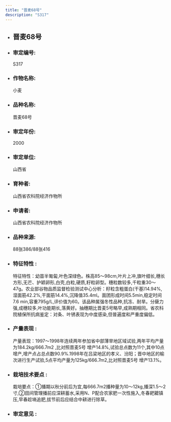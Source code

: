 ```yaml
---
title: "晋麦68号"
description: "S317"
---
```

* ## 晋麦68号
* ###  审定编号:  
   S317

*  ### 作物名称:  
   小麦

*   ###  品种名称: 
    晋麦68号

*   ### 审定年份: 
    2000

*   ### 审定单位:  
    山西省

*   ### 育种者:  
    山西省农科院经济作物所

*   ### 申请者:  
    山西省农科院经济作物所

*   ### 品种来源:  
    88张386/88张416

*   ### 特征特性 : 
    特征特性：幼苗半匍匐,叶色深绿色。株高85～98cm,叶片上冲,旗叶细长,穗长方形,无芒、护颖卵形,白壳,白粒,硬质,籽粒卵型。穗粒数较多,千粒重30～47g。农业部谷物品质监督检验测试中心分析：籽粒含粗蛋白(干基)14.94%,湿面筋42.2%,干面筋14.4%,沉降值35.4ml。面团形成时间5.5min,稳定时间7.6 min,容重795g/L,评价值为60。该品种属强冬性品种,抗冻、耐旱。分蘖力强,成穗较多,叶功能期长,落黄好。抽穗期比晋麦5号略早,成熟期相同。省农科院植保所抗病鉴定：对条、叶锈表现为中度感染,但普遍度和严重度偏低。

*   ### 产量表现 : 
    产量表现：1997～1998年连续两年参加省中部薄旱地区域试验,两年平均产量为184.2kg/666.7m2 ,比对照晋麦5号 增产14.8%,试验总点数为11个,其中10点增产,增产点占总点数90.9%.1998年在吕梁地区的孝义、汾阳；晋中地区的榆次进行生产试验,5点平均产量为125kg/666.7m2,比对照晋麦5号 增产13.1%。

*   ### 栽培技术要点 : 
    栽培要点：①播期以秋分前后为宜,每666.7m2播种量为10～12kg,播深1.5～2寸,②田间管理播前应深耕蓄水,采用N、P配合农家肥一次性施入,冬春耙耱镇压,早春趁墒追肥,拔节前后应结合中耕进行除草。

*   ### 审定意见 : 
    
